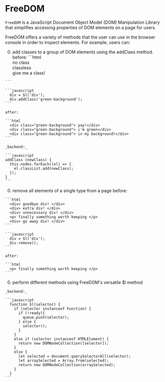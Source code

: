 # FreeDOM

`FreeDOM` is a JavaScript Document Object Model (DOM) Manipulation Library that simplifies accessing properties of DOM elements on a page for users.

FreeDOM offers a variety of methods that the user can use in the browser console in order to inspect elements. For example, users can:

  0. add classes to a group of DOM elements using the addClass method.
    before:
    ```html
      <div> no class</div>
      <div> classless</div>
      <div> give me a class!</div>
    ```

    ```javascript
      div = $l('div');
      div.addClass('green-background');
    ```

    after:

    ```html
      <div class="green-background"> yay!</div>
      <div class="green-background"> i'm green</div>
      <div class="green-background"> in my background!</div>
    ```

    _backend:_

    ```javascript
    addClass (newClass) {
      this.nodes.forEach((el) => {
        el.classList.add(newClass);
      });
    }
    ```

  0. remove all elements of a single type from a page
    before:

    ```html
      <div> goodbye div! </div>
      <div> extra div! </div>
      <div> unnecessary div! </div>
      <p> finally something worth keeping </p>
      <div> go away div! </div>
    ```

    ```javascript
      div = $l('div');
      div.remove();
    ```

    after:

    ```html
      <p> finally something worth keeping </p>
    ```

  0. perform different methods using FreeDOM's versatile $l method
  
    _backend:_

    ```javascript
      function $l(selector) {
        if (selector instanceof Function) {
          if (!ready){
            queue.push(selector);
          } else {
            selector();
          }
        }
        else if (selector instanceof HTMLElement) {
          return new DOMNodeCollection([selector]);
        }
        else {
          let selected = document.querySelectorAll(selector);
          let arraySelected = Array.from(selected);
          return new DOMNodeCollection(arraySelected);
        }
      }
    ```
